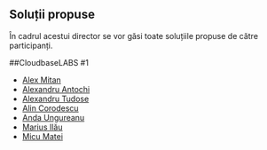 Soluții propuse
---------------

În cadrul acestui director se vor găsi toate soluțiile propuse de către participanți.

##CloudbaseLABS #1

- [Alex Mitan](alex_mitan/)
- [Alexandru Antochi](alexandru_antochi/)
- [Alexandru Tudose](alexandru_tudose/)
- [Alin Corodescu](alin_corodescu/)
- [Anda Ungureanu](anda_ungureanu/)
- [Marius Ilău](marius_ilau/)
- [Micu Matei](micu_matei/)
